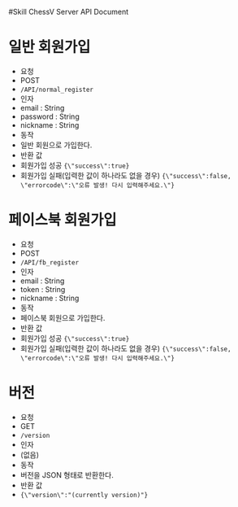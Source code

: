 #Skill ChessV Server API Document
# 일반 회원가입
 * 요청
  * POST
  * `/API/normal_register`
 * 인자 
  * email : String
  * password : String
  * nickname : String
 * 동작
  * 일반 회원으로 가입한다.
 * 반환 값
  * 회원가입 성공 `{\"success\":true}`
  * 회원가입 실패(입력한 값이 하나라도 없을 경우) `{\"success\":false, \"errorcode\":\"오류 발생! 다시 입력해주세요.\"}`
  
# 페이스북 회원가입
 * 요청
  * POST
  * `/API/fb_register`
 * 인자 
  * email : String
  * token : String
  * nickname : String
 * 동작
  * 페이스북 회원으로 가입한다.
 * 반환 값
  * 회원가입 성공 `{\"success\":true}`
  * 회원가입 실패(입력한 값이 하나라도 없을 경우) `{\"success\":false, \"errorcode\":\"오류 발생! 다시 입력해주세요.\"}`
  
# 버전
 * 요청
  * GET
  * `/version`
 * 인자 
  * (없음)
 * 동작
  * 버전을 JSON 형태로 반환한다.
 * 반환 값
  * `{\"version\":"(currently version)"}`
  
 
